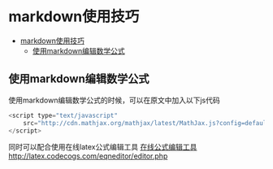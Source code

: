 # markdown使用技巧
<!-- TOC -->

- [markdown使用技巧](#markdown使用技巧)
    - [使用markdown编辑数学公式](#使用markdown编辑数学公式)

<!-- /TOC -->
## 使用markdown编辑数学公式

使用markdown编辑数学公式的时候，可以在原文中加入以下js代码

```js
<script type="text/javascript" 
    src="http://cdn.mathjax.org/mathjax/latest/MathJax.js?config=default"/>
</script>
```

同时可以配合使用在线latex公式编辑工具 
[在线公式编辑工具http://latex.codecogs.com/eqneditor/editor.php](http://latex.codecogs.com/eqneditor/editor.php)


